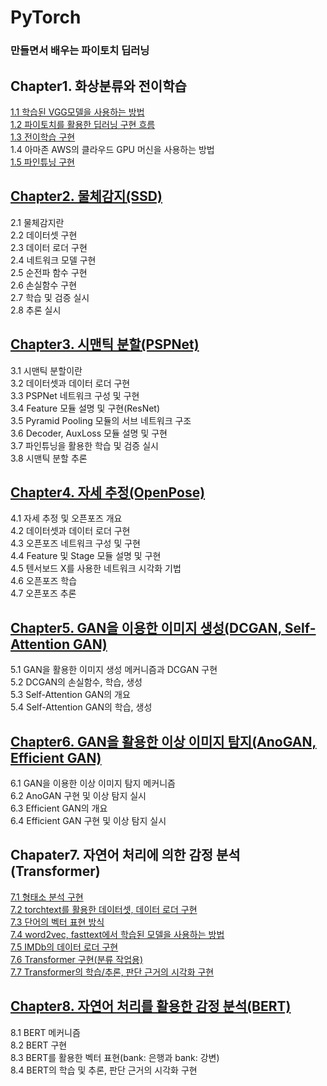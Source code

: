 # PyTorch

### 만들면서 배우는 파이토치 딥러닝

## Chapter1. 화상분류와 전이학습
[1.1 학습된 VGG모델을 사용하는 방법](https://github.com/KodaHye/PyTorch/blob/main/Chapter1.%20%ED%99%94%EC%83%81%20%EB%B6%84%EB%A5%98%EC%99%80%20%EC%A0%84%EC%9D%B4%ED%95%99%EC%8A%B5(VGG)/1.1%20%ED%95%99%EC%8A%B5%EB%90%9C%20VGG%20%EB%AA%A8%EB%8D%B8%EC%9D%84%20%EC%82%AC%EC%9A%A9%ED%95%98%EB%8A%94%20%EB%B0%A9%EB%B2%95.ipynb) <br>
[1.2 파이토치를 활용한 딥러닝 구현 흐름](https://github.com/KodaHye/PyTorch/blob/main/Chapter1.%20%ED%99%94%EC%83%81%20%EB%B6%84%EB%A5%98%EC%99%80%20%EC%A0%84%EC%9D%B4%ED%95%99%EC%8A%B5(VGG)/1.2%20%ED%8C%8C%EC%9D%B4%ED%86%A0%EC%B9%98%EB%A5%BC%20%ED%99%9C%EC%9A%A9%ED%95%9C%20%EB%94%A5%EB%9F%AC%EB%8B%9D%20%EA%B5%AC%ED%98%84%20%ED%9D%90%EB%A6%84.ipynb) <br>
[1.3 전이학습 구현](https://github.com/KodaHye/PyTorch/blob/main/Chapter1.%20%ED%99%94%EC%83%81%20%EB%B6%84%EB%A5%98%EC%99%80%20%EC%A0%84%EC%9D%B4%ED%95%99%EC%8A%B5(VGG)/1.3%20%EC%A0%84%EC%9D%B4%ED%95%99%EC%8A%B5%20%EA%B5%AC%ED%98%84.ipynb)<br>
1.4 아마존 AWS의 클라우드 GPU 머신을 사용하는 방법 <br>
[1.5 파인튜닝 구현](https://github.com/KodaHye/PyTorch/blob/main/Chapter1.%20%ED%99%94%EC%83%81%20%EB%B6%84%EB%A5%98%EC%99%80%20%EC%A0%84%EC%9D%B4%ED%95%99%EC%8A%B5(VGG)/1.5%20%ED%8C%8C%EC%9D%B8%ED%8A%9C%EB%8B%9D%20%EA%B5%AC%ED%98%84.ipynb)<br>


## [Chapter2. 물체감지(SSD)](https://github.com/KodaHye/PyTorch/blob/main/Chapter2.%20%EB%AC%BC%EC%B2%B4%EA%B0%90%EC%A7%80(SSD)/2.%20%EB%AC%BC%EC%B2%B4%EA%B0%90%EC%A7%80(SSD).ipynb)
2.1 물체감지란<br>
2.2 데이터셋 구현<br>
2.3 데이터 로더 구현<br>
2.4 네트워크 모델 구현<br>
2.5 순전파 함수 구현<br>
2.6 손실함수 구현<br>
2.7 학습 및 검증 실시<br>
2.8 추론 실시<br>


## [Chapter3. 시맨틱 분할(PSPNet)](https://github.com/KodaHye/PyTorch/blob/main/Chapter3.%20%EC%8B%9C%EB%A7%A8%ED%8B%B1%20%EB%B6%84%ED%95%A0(PSPNet)/3.%20%EC%8B%9C%EB%A7%A8%ED%8B%B1%20%EB%B6%84%ED%95%A0(PSPNet).ipynb)
3.1 시맨틱 분할이란<br>
3.2 데이터셋과 데이터 로더 구현<br>
3.3 PSPNet 네트워크 구성 및 구현<br>
3.4 Feature 모듈 설명 및 구현(ResNet)<br>
3.5 Pyramid Pooling 모듈의 서브 네트워크 구조<br>
3.6 Decoder, AuxLoss 모듈 설명 및 구현<br>
3.7 파인튜닝을 활용한 학습 및 검증 실시<br>
3.8 시맨틱 분할 추론<br>


## [Chapter4. 자세 추정(OpenPose)](https://github.com/KodaHye/PyTorch/blob/main/Chapter4.%20%EC%9E%90%EC%84%B8%20%EC%B6%94%EC%A0%95(OpenPose)/4.%20%EC%9E%90%EC%84%B8%20%EC%B6%94%EC%A0%95(OpenPose).ipynb)
4.1 자세 추정 및 오픈포즈 개요<br>
4.2 데이터셋과 데이터 로더 구현<br>
4.3 오픈포즈 네트워크 구성 및 구현<br>
4.4 Feature 및 Stage 모듈 설명 및 구현<br>
4.5 텐서보드 X를 사용한 네트워크 시각화 기법<br>
4.6 오픈포즈 학습<br>
4.7 오픈포즈 추론<br>

## [Chapter5. GAN을 이용한 이미지 생성(DCGAN, Self-Attention GAN)](https://github.com/KodaHye/PyTorch/blob/main/Chapter5.%20GAN%EC%9D%84%20%ED%99%9C%EC%9A%A9%20%EC%9D%B4%EB%AF%B8%EC%A7%80%20%EC%83%9D%EC%84%B1(DCGAN%2C%20Self-Attention%20GAN)/5.%20GAN%EC%9D%84%20%ED%99%9C%EC%9A%A9%20%EC%9D%B4%EB%AF%B8%EC%A7%80%20%EC%83%9D%EC%84%B1.ipynb)
5.1 GAN을 활용한 이미지 생성 메커니즘과 DCGAN 구현<br>
5.2 DCGAN의 손실함수, 학습, 생성<br>
5.3 Self-Attention GAN의 개요<br>
5.4 Self-Attention GAN의 학습, 생성<br>

## [Chapter6. GAN을 활용한 이상 이미지 탐지(AnoGAN, Efficient GAN)](https://github.com/KodaHye/PyTorch/blob/main/Chapter6.%20GAN%EC%9D%84%20%ED%99%9C%EC%9A%A9%ED%95%9C%20%EC%9D%B4%EC%83%81%20%EC%9D%B4%EB%AF%B8%EC%A7%80%20%ED%83%90%EC%A7%80(AnoGAN%2C%20Efficient%20GAN)/6.%20GAN%EC%9D%84%20%ED%99%9C%EC%9A%A9%ED%95%9C%20%EC%9D%B4%EC%83%81%20%EC%9D%B4%EB%AF%B8%EC%A7%80%20%ED%83%90%EC%A7%80.ipynb)
6.1 GAN을 이용한 이상 이미지 탐지 메커니즘<br>
6.2 AnoGAN 구현 및 이상 탐지 실시<br>
6.3 Efficient GAN의 개요<br>
6.4 Efficient GAN 구현 및 이상 탐지 실시<br>

## Chapater7. 자연어 처리에 의한 감정 분석(Transformer)
[7.1 형태소 분석 구현](https://github.com/KodaHye/PyTorch/blob/main/Chapter7.%20%EC%9E%90%EC%97%B0%EC%96%B4%20%EC%B2%98%EB%A6%AC%EC%97%90%20%EC%9D%98%ED%95%9C%20%EA%B0%90%EC%A0%95%20%EB%B6%84%EC%84%9D(Transformer)/7-1_Tokenizer.ipynb)<br>
[7.2 torchtext를 활용한 데이터셋, 데이터 로더 구현](https://github.com/KodaHye/PyTorch/blob/main/Chapter7.%20%EC%9E%90%EC%97%B0%EC%96%B4%20%EC%B2%98%EB%A6%AC%EC%97%90%20%EC%9D%98%ED%95%9C%20%EA%B0%90%EC%A0%95%20%EB%B6%84%EC%84%9D(Transformer)/7-2_torchtext.ipynb)<br>
[7.3 단어의 벡터 표현 방식]()<br>
[7.4 word2vec, fasttext에서 학습된 모델을 사용하는 방법](https://github.com/KodaHye/PyTorch/blob/main/Chapter7.%20%EC%9E%90%EC%97%B0%EC%96%B4%20%EC%B2%98%EB%A6%AC%EC%97%90%20%EC%9D%98%ED%95%9C%20%EA%B0%90%EC%A0%95%20%EB%B6%84%EC%84%9D(Transformer)/7-4_vectorize.ipynb)<br>
[7.5 IMDb의 데이터 로더 구현](https://github.com/KodaHye/PyTorch/blob/main/Chapter7.%20%EC%9E%90%EC%97%B0%EC%96%B4%20%EC%B2%98%EB%A6%AC%EC%97%90%20%EC%9D%98%ED%95%9C%20%EA%B0%90%EC%A0%95%20%EB%B6%84%EC%84%9D(Transformer)/7-5_IMDb_Dataset_DataLoader.ipynb)<br>
[7.6 Transformer 구현(분류 작업용)](https://github.com/KodaHye/PyTorch/blob/main/Chapter7.%20%EC%9E%90%EC%97%B0%EC%96%B4%20%EC%B2%98%EB%A6%AC%EC%97%90%20%EC%9D%98%ED%95%9C%20%EA%B0%90%EC%A0%95%20%EB%B6%84%EC%84%9D(Transformer)/7-6_Transformer.ipynb)<br>
[7.7 Transformer의 학습/추론, 판단 근거의 시각화 구현](https://github.com/KodaHye/PyTorch/blob/main/Chapter7.%20%EC%9E%90%EC%97%B0%EC%96%B4%20%EC%B2%98%EB%A6%AC%EC%97%90%20%EC%9D%98%ED%95%9C%20%EA%B0%90%EC%A0%95%20%EB%B6%84%EC%84%9D(Transformer)/7-7_transformer_training_inference.ipynb)<br>

## [Chapter8. 자연어 처리를 활용한 감정 분석(BERT)](https://github.com/KodaHye/PyTorch/blob/main/Chapter8.%20%EC%9E%90%EC%97%B0%EC%96%B4%20%EC%B2%98%EB%A6%AC%EB%A5%BC%20%ED%99%9C%EC%9A%A9%ED%95%9C%20%EA%B0%90%EC%A0%95%20%EB%B6%84%EC%84%9D(BERT)/8.%20%EC%9E%90%EC%97%B0%EC%96%B4%20%EC%B2%98%EB%A6%AC%EB%A5%BC%20%ED%99%9C%EC%9A%A9%ED%95%9C%20%EA%B0%90%EC%A0%95%20%EB%B6%84%EC%84%9D.ipynb)
8.1 BERT 메커니즘 <br>
8.2 BERT 구현 <br>
8.3 BERT를 활용한 벡터 표현(bank: 은행과 bank: 강변) <br>
8.4 BERT의 학습 및 추론, 판단 근거의 시각화 구현 <br>